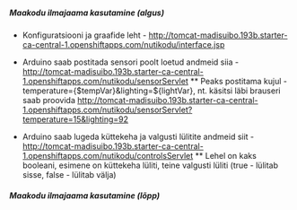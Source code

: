 ##### Maakodu ilmajaama kasutamine (algus) #####



* Konfiguratsiooni ja graafide leht - http://tomcat-madisuibo.193b.starter-ca-central-1.openshiftapps.com/nutikodu/interface.jsp

* Arduino saab postitada sensori poolt loetud andmeid siia - http://tomcat-madisuibo.193b.starter-ca-central-1.openshiftapps.com/nutikodu/sensorServlet
** Peaks postitama kujul - temperature={$tempVar}&lighting=${lightVar}, nt. käsitsi läbi brauseri saab proovida http://tomcat-madisuibo.193b.starter-ca-central-1.openshiftapps.com/nutikodu/sensorServlet?temperature=15&lighting=92

* Arduino saab lugeda küttekeha ja valgusti lülitite andmeid siit - http://tomcat-madisuibo.193b.starter-ca-central-1.openshiftapps.com/nutikodu/controlsServlet
** Lehel on kaks booleani, esimene on küttekeha lüliti, teine valgusti lüliti (true - lülitab sisse, false - lülitab välja)



##### Maakodu ilmajaama kasutamine (lõpp) #####